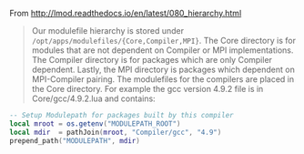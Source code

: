 From http://lmod.readthedocs.io/en/latest/080_hierarchy.html

> Our modulefile hierarchy is stored under `/opt/apps/modulefiles/{Core,Compiler,MPI}`. The Core directory is for modules that are not dependent on Compiler or MPI implementations. The Compiler directory is for packages which are only Compiler dependent. Lastly, the MPI directory is packages which dependent on MPI-Compiler pairing. The modulefiles for the compilers are placed in the Core directory. For example the gcc version 4.9.2 file is in Core/gcc/4.9.2.lua and contains:

```lua
-- Setup Modulepath for packages built by this compiler
local mroot = os.getenv("MODULEPATH_ROOT")
local mdir  = pathJoin(mroot, "Compiler/gcc", "4.9")
prepend_path("MODULEPATH", mdir)
```
